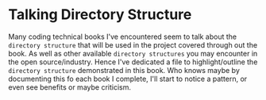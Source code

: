 # Talking Directory Structure

Many coding technical books I've encountered seem to talk about the `directory structure` that will be used in the project covered through out the book. As well as other available `directory structures` you may encounter in the open source/industry. Hence I've dedicated a file to highlight/outline the `directory structure` demonstrated in this book. Who knows maybe by documenting this fo each book I complete, I'll start to notice a pattern, or even see benefits or maybe criticism.
